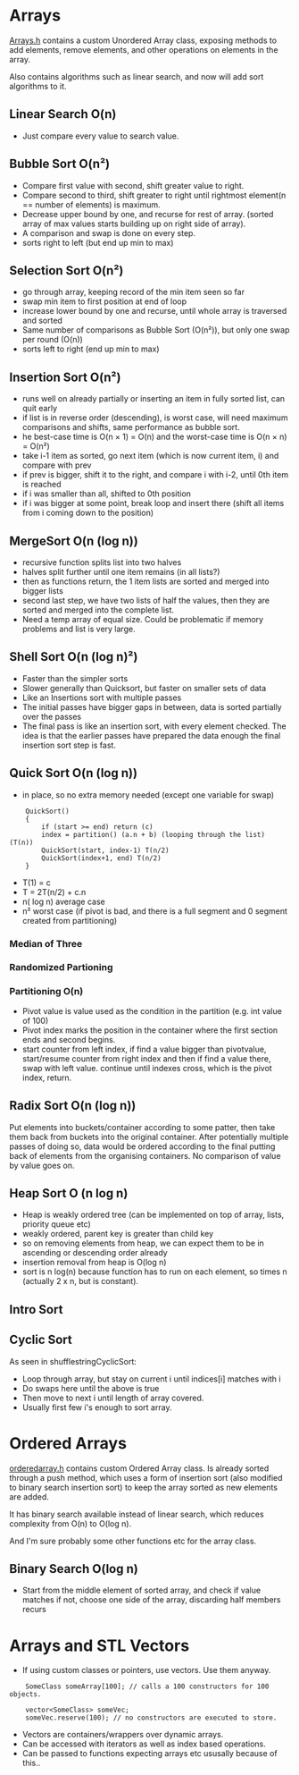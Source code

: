 # Arrays

[Arrays.h](https://github.com/shirgho/dsAa/tree/master/arrays/array.h "Github Link") contains a custom Unordered Array class, exposing methods to add elements, remove elements, and other operations on elements in the array.

Also contains algorithms such as linear search, and now will add sort algorithms to it.

## Linear Search O(n)
- Just compare every value to search value.

## Bubble Sort O(n²)
- Compare first value with second, shift greater value to right. 
- Compare second to third, shift greater to right until rightmost element(n == number of elements) is maximum.
- Decrease upper bound by one, and recurse for rest of array. (sorted array of max values starts building up on right side of array).
- A comparison and swap is done on every step. 
- sorts right to left (but end up min to max)

## Selection Sort O(n²)
- go through array, keeping record of the min item seen so far
- swap min item to first position at end of loop
- increase lower bound by one and recurse, until whole array is traversed and sorted
- Same number of comparisons as Bubble Sort (O(n²)), but only one swap per round (O(n))
- sorts left to right (end up min to max)

## Insertion Sort O(n²)
- runs well on already partially or inserting an item in fully sorted list, can quit early
- if list is in reverse order (descending), is worst case, will need maximum comparisons and shifts, same performance as bubble sort.
- he best-case time is O(n × 1) = O(n) and the worst-case time is O(n × n) = O(n²)
- take i-1 item as sorted, go next item (which is now current item, i) and compare with prev 
- if prev is bigger, shift it to the right, and compare i with i-2, until 0th item is reached
- if i was smaller than all, shifted to 0th position
- if i was bigger at some point, break loop and insert there (shift all items from i coming down to the position)

## MergeSort O(n (log n))
- recursive function splits list into two halves
- halves split further until one item remains (in all lists?)
- then as functions return, the 1 item lists are sorted and merged into bigger lists
- second last step, we have two lists of half the values, then they are sorted and merged into the complete list.
- Need a temp array of equal size. Could be problematic if memory problems and list is very large.

## Shell Sort O(n (log n)²)
- Faster than the simpler sorts
- Slower generally than Quicksort, but faster on smaller sets of data
- Like an Insertions sort with multiple passes
- The initial passes have bigger gaps in between, data is sorted partially over the passes
- The final pass is like an insertion sort, with every element checked. The idea is that the earlier passes have prepared the data enough the final insertion sort step is fast.

## Quick Sort O(n (log n))
- in place, so no extra memory needed (except one variable for swap)

```
    QuickSort()
    {
        if (start >= end) return (c) 
        index = partition() (a.n + b) (looping through the list) (T(n))
        QuickSort(start, index-1) T(n/2)
        QuickSort(index+1, end) T(n/2)
    }
```

- T(1) = c
- T = 2T(n/2) + c.n
- n( log n) average case
- n² worst case (if pivot is bad, and there is a full segment and 0 segment created from partitioning)


### Median of Three

### Randomized Partioning


### Partitioning O(n)
- Pivot value is value used as the condition in the partition (e.g. int value of 100)
- Pivot index marks the position in the container where the first section ends and second begins.
- start counter from left index, if find a value bigger than pivotvalue, start/resume counter from right index and then if find a value there, swap with left value. continue until indexes cross, which is the pivot index, return.


## Radix Sort O(n (log n))

Put elements into buckets/container according to some patter, then take them back from
buckets into the original container. After potentially multiple passes of doing so, data would be ordered according to the final putting back of elements from the organising containers. No comparison of value by value goes on. 

## Heap Sort  O (n log n)

- Heap is weakly ordered tree (can be implemented on top of array, lists, priority queue etc)
- weakly ordered, parent key is greater than child key
- so on removing elements from heap, we can expect them to be in ascending or descending order already
- insertion removal from heap is O(log n)
- sort is n log(n) because function has to run on each element, so times n (actually 2 x n, but is constant).

## Intro Sort


## Cyclic Sort

As seen in shufflestringCyclicSort:
- Loop through array, but stay on current i until indices[i] matches with i
- Do swaps here until the above is true
- Then move to next i until length of array covered.
- Usually first few i's enough to sort array.

# Ordered Arrays


[orderedarray.h](https://github.com/shirgho/dsAa/tree/master/arrays/orderedarray.h "Github Link") contains custom Ordered Array class. Is already sorted through a push method, which uses a form of insertion sort (also modified to binary search insertion sort) to keep the array sorted as new elements are added.

It has binary search available instead of linear search, which reduces complexity from O(n) to O(log n). 

And I'm sure probably some other functions etc for the array class.

## Binary Search O(log n)
- Start from the middle element of sorted array, and check if value matches
if not, choose one side of the array, discarding half members
recurs

# Arrays and STL Vectors

- If using custom classes or pointers, use vectors. Use them anyway. 

```
    SomeClass someArray[100]; // calls a 100 constructors for 100 objects.

    vector<SomeClass> someVec;
    someVec.reserve(100); // no constructors are executed to store.

```

- Vectors are containers/wrappers over dynamic arrays.
- Can be accessed with iterators as well as index based operations.
- Can be passed to functions expecting arrays etc ususally because of this..

